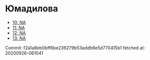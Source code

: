 # Юмадилова
- [10: NA](10.md)
- [11: NA](11.md)
- [12: NA](12.md)
- [13: NA](13.md)

Commit: f2a1a8eb0bff6be236279b53addb6e5d770415b1
 fetched at: 20200926-061041
